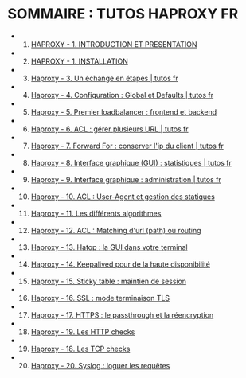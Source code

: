 # SOMMAIRE : TUTOS HAPROXY FR

- 1. [HAPROXY - 1. INTRODUCTION ET PRESENTATION](https://www.youtube.com/watch?v=inVviPzjIVU)
- 2. [HAPROXY - 1. INSTALLATION](https://www.youtube.com/watch?v=i-UaO10ssww)
- 3. [Haproxy - 3. Un échange en étapes | tutos fr](https://www.youtube.com/watch?v=xT8-LR_7mRM)
- 4. [Haproxy - 4. Configuration : Global et Defaults | tutos fr](https://www.youtube.com/watch?v=2xe4-hhBunc)
- 5. [Haproxy - 5. Premier loadbalancer : frontend et backend](https://www.youtube.com/watch?v=2ELxMZ2II0M)
- 6. [Haproxy - 6. ACL : gérer plusieurs URL | tutos fr](https://www.youtube.com/watch?v=bEMojousX68)
- 7. [Haproxy - 7. Forward For : conserver l'ip du client | tutos fr](https://www.youtube.com/watch?v=9R52z0tSEIc)
- 8. [Haproxy - 8. Interface graphique (GUI) : statistiques | tutos fr](https://www.youtube.com/watch?v=KqV6IRO8LXM)
- 9. [Haproxy - 9. Interface graphique : administration | tutos fr](https://www.youtube.com/watch?v=Q31fO1QKzuU)
- 10. [Haproxy - 10. ACL : User-Agent et gestion des statiques](https://www.youtube.com/watch?v=UCTLAT25FSE)
- 11. [Haproxy - 11. Les différents algorithmes](https://www.youtube.com/watch?v=WwbeCvpq4lc)
- 12. [Haproxy - 12. ACL : Matching d'url (path) ou routing](https://www.youtube.com/watch?v=EWppqsnqyXU)
- 13. [Haproxy - 13. Hatop : la GUI dans votre terminal](https://www.youtube.com/watch?v=Bip5j4enbuc)
- 14. [Haproxy - 14. Keepalived pour de la haute disponibilité](https://www.youtube.com/watch?v=HxQidx8lXM8)
- 15. [Haproxy - 15. Sticky table : maintien de session](https://www.youtube.com/watch?v=erjg44ogKQA)
- 16. [Haproxy - 16. SSL : mode terminaison TLS](https://www.youtube.com/watch?v=_YVwobp10J8)
- 17. [Haproxy - 17. HTTPS : le passthrough et la réencryption](https://www.youtube.com/watch?v=E0anep5XmuQ)
- 18. [Haproxy - 19. Les HTTP checks](https://www.youtube.com/watch?v=jLWw0q3fcV4)
- 19. [Haproxy - 18. Les TCP checks](https://www.youtube.com/watch?v=EOW-3_SXV2Q)
- 20. [Haproxy - 20. Syslog : loguer les requêtes](https://www.youtube.com/watch?v=B8eHiQEoRko)

